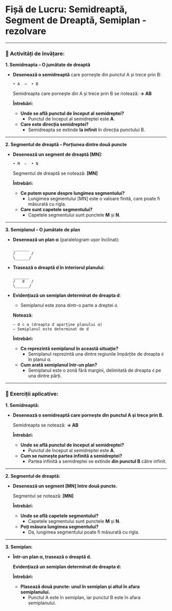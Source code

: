 # Fișă de Lucru: Semidreaptă, Segment de Dreaptă, Semiplan - rezolvare

------

### 🧩 Activități de învățare:

**1. Semidreapta – O jumătate de dreaptă**

- **Desenează o semidreaptă** care pornește din punctul A și trece prin B:

  ```
  • A  →  • B
  ```

  Semidreapta care pornește din A și trece prin B se notează:
   **→ AB**

  **Întrebări:**

  - **Unde se află punctul de început al semidreptei?**
    - Punctul de început al semidreptei este **A**.
  - **Care este direcția semidreptei?**
    - Semidreapta se extinde **la infinit** în direcția punctului B.

------

**2. Segmentul de dreaptă – Porțiunea dintre două puncte**

- **Desenează un segment de dreaptă [MN]:**

  ```
  • M  —  • N
  ```

  Segmentul de dreaptă se notează:
   **[MN]**

  **Întrebări:**

  - **Ce putem spune despre lungimea segmentului?**
    - Lungimea segmentului [MN] este o valoare finită, care poate fi măsurată cu rigla.
  - **Care sunt capetele segmentului?**
    - Capetele segmentului sunt punctele **M** și **N**.

------

**3. Semiplanul – O jumătate de plan**

- **Desenează un plan α** (paralelogram ușor înclinat):

  ```
  _______
  /       /
  \______/
  ```

- **Trasează o dreaptă d în interiorul planului**:

  ```
  _______
  /   d   /
  \______/
  ```

- **Evidențiază un semiplan determinat de dreapta d**:

  - Semiplanul este zona dintr-o parte a dreptei `d`.

  **Notează:**

  ```
  – d ⊂ α (dreapta d aparține planului α)
  – Semiplanul este determinat de d
  ```

  **Întrebări:**

  - **Ce reprezintă semiplanul în această situație?**
    - Semiplanul reprezintă una dintre regiunile împărțite de dreapta `d` în planul α.
  - **Cum arată semiplanul într-un plan?**
    - Semiplanul este o zonă fără margini, delimitată de dreapta `d` pe una dintre părți.

------

### 🧪 Exerciții aplicative:

**1. Semidreaptă:**

- **Desenează o semidreaptă care pornește din punctul A și trece prin B.**

  Semidreapta se notează:
   **→ AB**

  **Întrebări:**

  - **Unde se află punctul de început al semidreptei?**
    - Punctul de început al semidreptei este **A**.
  - **Cum se numește partea infinită a semidreptei?**
    - Partea infinită a semidreptei se extinde **din punctul B** către infinit.

------

**2. Segmentul de dreaptă:**

- **Desenează un segment [MN] între două puncte.**

  Segmentul se notează:
   **[MN]**

  **Întrebări:**

  - **Unde se află capetele segmentului?**
    - Capetele segmentului sunt punctele **M** și **N**.
  - **Poți măsura lungimea segmentului?**
    - Da, lungimea segmentului poate fi măsurată cu rigla.

------

**3. Semiplan:**

- **Într-un plan α, trasează o dreaptă d.**

  **Evidențiază un semiplan determinat de dreapta d:**

  **Întrebări:**

  - **Plasează două puncte: unul în semiplan și altul în afara semiplanului.**
    - Punctul A este în semiplan, iar punctul B este în afara semiplanului.

